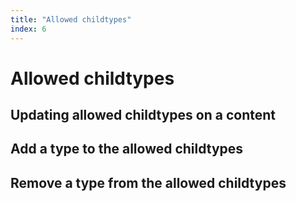 ```yaml
---
title: "Allowed childtypes"
index: 6
---
```


# Allowed childtypes

## Updating allowed childtypes on a content

## Add a type to the allowed childtypes

## Remove a type from the allowed childtypes